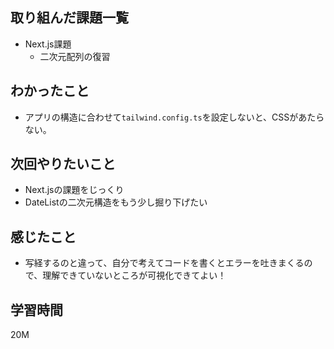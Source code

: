 ## 取り組んだ課題一覧

- Next.js課題
	- 二次元配列の復習

## わかったこと

- アプリの構造に合わせて`tailwind.config.ts`を設定しないと、CSSがあたらない。

## 次回やりたいこと

- Next.jsの課題をじっくり
- DateListの二次元構造をもう少し掘り下げたい

## 感じたこと

- 写経するのと違って、自分で考えてコードを書くとエラーを吐きまくるので、理解できていないところが可視化できてよい！
## 学習時間

20M
